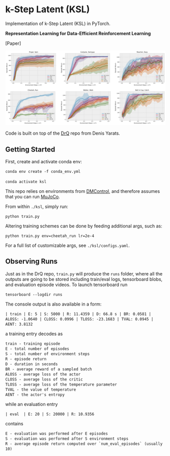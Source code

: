 # k-Step Latent (KSL)
Implementation of k-Step Latent (KSL) in PyTorch. 

**Representation Learning for Data-Efficient Reinforcement Learning**

[Paper]

![PlaNet Benchmark](./figs/main_results.svg)


Code is built on top of  the [DrQ](https://github.com/denisyarats/drq) repo from Denis Yarats.


## Getting Started
First, create and activate conda env:

```
conda env create -f conda_env.yml

conda activate ksl
```

This repo relies on environments from [DMControl](https://github.com/deepmind/dm_control), and therefore assumes that you can run [MuJoCo](http://mujoco.org/).

From within  `./ksl`, simply run:
```
python train.py
```

Altering training schemes can be done by feeding additional args, such as:
```
python train.py env=cheetah_run lr=2e-4
```
For a full list of customizable args, see `./ksl/configs.yaml`.


## Observing Runs
Just as in the DrQ repo, `train.py` will produce the `runs` folder, where all the outputs are going to be stored including train/eval logs, tensorboard blobs, and evaluation episode videos. To launch tensorboard run
```
tensorboard --logdir runs
```

The console output is also available in a form:
```
| train | E: 5 | S: 5000 | R: 11.4359 | D: 66.8 s | BR: 0.0581 | ALOSS: -1.0640 | CLOSS: 0.0996 | TLOSS: -23.1683 | TVAL: 0.0945 | AENT: 3.8132
```
a training entry decodes as
```
train - training episode
E - total number of episodes
S - total number of environment steps
R - episode return
D - duration in seconds
BR - average reward of a sampled batch
ALOSS - average loss of the actor
CLOSS - average loss of the critic
TLOSS - average loss of the temperature parameter
TVAL - the value of temperature
AENT - the actor's entropy
```
while an evaluation entry
```
| eval  | E: 20 | S: 20000 | R: 10.9356
```
contains
```
E - evaluation was performed after E episodes
S - evaluation was performed after S environment steps
R - average episode return computed over `num_eval_episodes` (usually 10)
```
